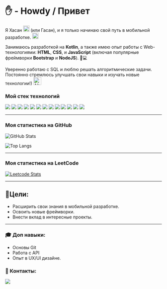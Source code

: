 # ✋ - Howdy / Привет 

Я Хасан <img src="https://media1.tenor.com/m/dMftwDwTI04AAAAC/bpakgea-what.gif" alt="Alt text" width="20" height="20"> (или Гасан), и я только начинаю свой путь в мобильной разработке. <img src="https://media2.giphy.com/media/v1.Y2lkPTc5MGI3NjExc2I1ejJhNXpsMHdkM2R6b3BqZjUwb3Q4NDkxdXRudWk5b3dhOGN4ciZlcD12MV9pbnRlcm5hbF9naWZfYnlfaWQmY3Q9Zw/Lmy23L3RkJ0sEWokRN/giphy.webp" alt="Alt text" width="20" height="20">

Занимаюсь разработкой на **Kotlin**, а также имею опыт работы с Web-технологиями: **HTML**, **CSS**, и **JavaScript** (включая популярные фреймворки **Bootstrap** и **NodeJS**). 📱💻 

Уверенно работаю с SQL и люблю решать алгоритмические задачи. Постоянно стремлюсь улучшать свои навыки и изучать новые технологии!) <img src="https://media1.tenor.com/m/11FHLgWrYPUAAAAC/zach-mdx-mandala-exchange.gif" alt="Alt text" width="25" height="25">

### Мой стек технологий


<img src="https://img.shields.io/badge/Kotlin-333333?style=for-the-badge&logo=Kotlin&logoColor=ffd700  "/> <img src="https://img.shields.io/badge/Android Studio-333333?style=for-the-badge&logo=Android Studio&logoColor=ffd700 "/>  <img src="https://img.shields.io/badge/SQL-333333?style=for-the-badge&logo=SQLite&logoColor=ffd700 "/> <img src="https://img.shields.io/badge/PHP-333333?style=for-the-badge&logo=php&logoColor=ffd700 "/> <img src="https://img.shields.io/badge/PhpMyAdmin-333333?style=for-the-badge&logo=phpmyadmin&logoColor=ffd700 "/>  <img src="https://img.shields.io/badge/Git-333333?style=for-the-badge&logo=git&logoColor=ffd700 "/> <img src="https://img.shields.io/badge/GitHub-333333?style=for-the-badge&logo=github&logoColor=ffd700 "/> <img src="https://img.shields.io/badge/HTML-333333?style=for-the-badge&logo=html5&logoColor=ffd700 "/> <img src="https://img.shields.io/badge/CSS-333333?style=for-the-badge&logo=css3&logoColor=ffd700 "/> <img src="https://img.shields.io/badge/javascript-333333?style=for-the-badge&logo=javascript&logoColor=ffd700 "/> <img src="https://img.shields.io/badge/wordpress-333333?style=for-the-badge&logo=wordpress&logoColor=ffd700 "/> <img src="https://img.shields.io/badge/wordpress-333333?style=for-the-badge&logo=wordpress&logoColor=ffd700 "/> <img src="https://img.shields.io/badge/jquery-333333?style=for-the-badge&logo=jquery&logoColor=ffd700 "/>

--- 

### Моя статистика на GitHub

![GitHub Stats](https://github-readme-stats.vercel.app/api?username=HasanGsan&theme=radical)

![Top Langs](https://github-readme-stats.vercel.app/api/top-langs/?username=HasanGsan&layout=compact)


--- 

### Моя статистика на LeetCode

[![Leetcode Stats](https://leetcard.jacoblin.cool/Hasyanchik)](https://leetcode.com/Hasyanchik)


--- 

## 🎯Цели: 
+ Расширить свои знания в мобильной разработке.
+ Освоить новые фреймворки.
+ Внести вклад в интересные проекты. 

---

### 🎓 Доп навыки:

+ Основы Git
+ Работа с API
+ Опыт в UX/UI дизайне.

### 🤝 Контакты:
<a href="https://t.me/GsanSan" target="_blank"><img src="https://img.shields.io/badge/telegram-333333?style=for-the-badge&logo=telegram&logoColor=blue"/></a>

